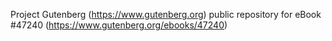 Project Gutenberg (https://www.gutenberg.org) public repository for eBook #47240 (https://www.gutenberg.org/ebooks/47240)
